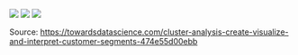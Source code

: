 ![](https://miro.medium.com/max/960/1*umzqxI8Oeje8nU5EItF5dw.gif)
![](https://miro.medium.com/max/1400/1*C4GR_2zGk-8pcevsAWdQLg.jpeg)
![](https://miro.medium.com/max/2000/1*4dfKKrMjeB3uYyZqzab_5A.gif)

Source: https://towardsdatascience.com/cluster-analysis-create-visualize-and-interpret-customer-segments-474e55d00ebb